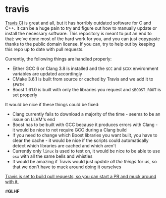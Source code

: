 travis
======
[Travis CI](https://travis-ci.org/) is great and all, but it has horribly outdated software for C and C++.
It can be a huge pain to try and figure out how to manually update or install the necessary software.
This repository is meant to put an end to that:
we've done most of the hard work for you, and you can just copypaste thanks to the public domain license.
If you can, try to help out by keeping this repo up to date with pull requests.

Currently, the following things are handled properly:
* Either GCC 6 or Clang 3.8 is installed and the `$CC` and `$CXX` environment variables are updated accordingly
* CMake 3.6.1 is built from source or cached by Travis and we add it to `$PATH`
* Boost 1.61.0 is built with only the libraries you request and `$BOOST_ROOT` is set properly

It would be nice if these things could be fixed:
* Clang currently fails to download a majority of the time - seems to be an issue on LLVM's end
* Boost has to be built with GCC because it produces errors with Clang - it would be nice to not require GCC during a Clang build
* If you need to change which Boost libraries you want built, you have to clear the cache - it would be nice if the scripts could automatically detect which libraries are cached and which aren't
* Currently only `linux` is used to test on, it would be nice to be able to use `osx` with all the same bells and whistles
* It would be amazing if Travis would just _update all the things_ for us, so that we don't have to muck around doing it ourselves

[Travis is set to build pull requests, so you can start a PR and muck around with it.](https://travis-ci.org/LB--/travis/pull_requests)

#**GLHF**
